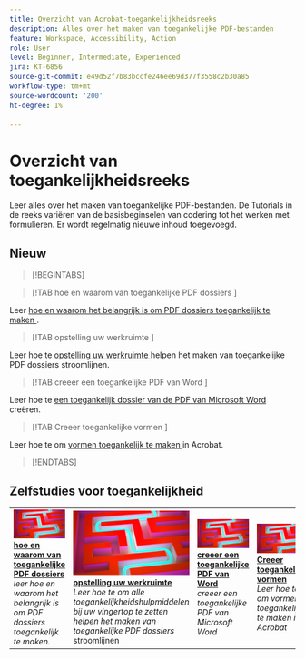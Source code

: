 ```yaml
---
title: Overzicht van Acrobat-toegankelijkheidsreeks
description: Alles over het maken van toegankelijke PDF-bestanden
feature: Workspace, Accessibility, Action
role: User
level: Beginner, Intermediate, Experienced
jira: KT-6856
source-git-commit: e49d52f7b83bccfe246ee69d377f3558c2b30a85
workflow-type: tm+mt
source-wordcount: '200'
ht-degree: 1%

---
```


# Overzicht van toegankelijkheidsreeks

Leer alles over het maken van toegankelijke PDF-bestanden. De Tutorials in de reeks variëren van de basisbeginselen van codering tot het werken met formulieren. Er wordt regelmatig nieuwe inhoud toegevoegd.

## Nieuw

>[!BEGINTABS]

>[!TAB  hoe en waarom van toegankelijke PDF dossiers ]

Leer [ hoe en waarom het belangrijk is om PDF dossiers toegankelijk te maken ](how-why-accessible-pdf.md).

>[!TAB  opstelling uw werkruimte ]

Leer hoe te [ opstelling uw werkruimte ](set-up-workspace.md) helpen het maken van toegankelijke PDF dossiers stroomlijnen.

>[!TAB  creeer een toegankelijke PDF van Word ]

Leer hoe te [ een toegankelijk dossier van de PDF van Microsoft Word ](create-accessible-from-word.md) creëren.

>[!TAB  Creeer toegankelijke vormen ]

Leer hoe te om [ vormen toegankelijk te maken ](create-accessible-forms.md) in Acrobat.

>[!ENDTABS]

## Zelfstudies voor toegankelijkheid

<table style="table-layout:fixed">
<tr>
  <td>
    <a href="how-why-accessible-pdf.md">
      <img alt="Hoe en waarom toegankelijke PDF-bestanden" src="../assets/accessibility-series-2025.png" />
    </a>
    <div>
    <a href="how-why-accessible-pdf.md"><strong> hoe en waarom van toegankelijke PDF dossiers </strong></a>
    </div>
    <em> leer hoe en waarom het belangrijk is om PDF dossiers toegankelijk te maken.</em>
    <br>
  </td>
  <td>
    <a href="set-up-workspace.md">
      <img alt="Uw werkruimte instellen" src="../assets/accessibility-series-2025.png" />
    </a>
    <div>
    <a href="set-up-workspace.md"><strong> opstelling uw werkruimte </strong></a>
    </div>
    <em> Leer hoe te om alle toegankelijkheidshulpmiddelen bij uw vingertop te zetten helpen het maken van toegankelijke PDF dossiers </em> stroomlijnen
    <br>
  </td>
  <td>
    <a href="create-accessible-from-word.md">
      <img alt="Een toegankelijke PDF maken vanuit Word" src="../assets/accessibility-series-2025.png" />
    </a>
    <div>
    <a href="create-accessible-from-word.md"><strong> creeer een toegankelijke PDF van Word </strong></a>
    </div>
    <em> creeer een toegankelijke PDF van Microsoft Word </em>
    <br>
  </td>
  <td>
    <a href="create-accessible-forms.md">
      <img alt="Toegankelijke formulieren maken" src="../assets/accessibility-series-2025.png" />
    </a>
    <div>
    <a href="create-accessible-forms.md"><strong> Creeer toegankelijke vormen </strong></a>
    </div>
    <em> Leer hoe te om vormen toegankelijk te maken in Acrobat </em>
    <br>
  </td>
</tr>
</table>

